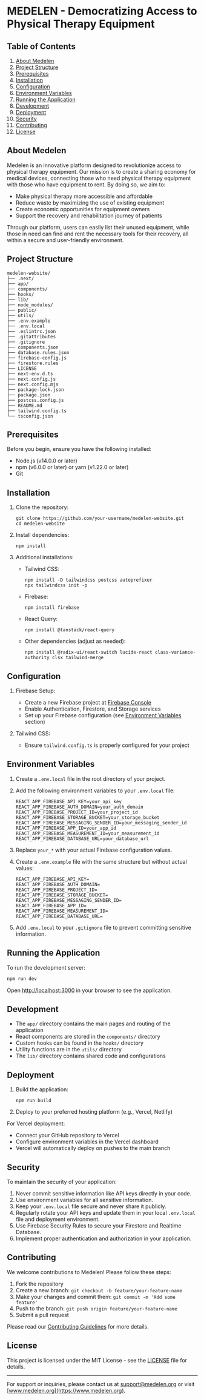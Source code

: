 # MEDELEN - Democratizing Access to Physical Therapy Equipment

## Table of Contents
1. [About Medelen](#about-medelen)
2. [Project Structure](#project-structure)
3. [Prerequisites](#prerequisites)
4. [Installation](#installation)
5. [Configuration](#configuration)
6. [Environment Variables](#environment-variables)
7. [Running the Application](#running-the-application)
8. [Development](#development)
9. [Deployment](#deployment)
10. [Security](#security)
11. [Contributing](#contributing)
12. [License](#license)

## About Medelen

Medelen is an innovative platform designed to revolutionize access to physical therapy equipment. Our mission is to create a sharing economy for medical devices, connecting those who need physical therapy equipment with those who have equipment to rent. By doing so, we aim to:

- Make physical therapy more accessible and affordable
- Reduce waste by maximizing the use of existing equipment
- Create economic opportunities for equipment owners
- Support the recovery and rehabilitation journey of patients

Through our platform, users can easily list their unused equipment, while those in need can find and rent the necessary tools for their recovery, all within a secure and user-friendly environment.

## Project Structure

```
medelen-website/
├── .next/
├── app/
├── components/
├── hooks/
├── lib/
├── node_modules/
├── public/
├── utils/
├── .env.example
├── .env.local
├── .eslintrc.json
├── .gitattributes
├── .gitignore
├── components.json
├── database.rules.json
├── firebase-config.js
├── firestore.rules
├── LICENSE
├── next-env.d.ts
├── next.config.js
├── next.config.mjs
├── package-lock.json
├── package.json
├── postcss.config.js
├── README.md
├── tailwind.config.ts
└── tsconfig.json
```

## Prerequisites

Before you begin, ensure you have the following installed:
- Node.js (v14.0.0 or later)
- npm (v6.0.0 or later) or yarn (v1.22.0 or later)
- Git

## Installation

1. Clone the repository:
   ```
   git clone https://github.com/your-username/medelen-website.git
   cd medelen-website
   ```

2. Install dependencies:
   ```
   npm install
   ```

3. Additional installations:
   - Tailwind CSS:
     ```
     npm install -D tailwindcss postcss autoprefixer
     npx tailwindcss init -p
     ```
   - Firebase:
     ```
     npm install firebase
     ```
   - React Query:
     ```
     npm install @tanstack/react-query
     ```
   - Other dependencies (adjust as needed):
     ```
     npm install @radix-ui/react-switch lucide-react class-variance-authority clsx tailwind-merge
     ```

## Configuration

1. Firebase Setup:
   - Create a new Firebase project at [Firebase Console](https://console.firebase.google.com/)
   - Enable Authentication, Firestore, and Storage services
   - Set up your Firebase configuration (see [Environment Variables](#environment-variables) section)

2. Tailwind CSS:
   - Ensure `tailwind.config.ts` is properly configured for your project

## Environment Variables

1. Create a `.env.local` file in the root directory of your project.

2. Add the following environment variables to your `.env.local` file:

   ```
   REACT_APP_FIREBASE_API_KEY=your_api_key
   REACT_APP_FIREBASE_AUTH_DOMAIN=your_auth_domain
   REACT_APP_FIREBASE_PROJECT_ID=your_project_id
   REACT_APP_FIREBASE_STORAGE_BUCKET=your_storage_bucket
   REACT_APP_FIREBASE_MESSAGING_SENDER_ID=your_messaging_sender_id
   REACT_APP_FIREBASE_APP_ID=your_app_id
   REACT_APP_FIREBASE_MEASUREMENT_ID=your_measurement_id
   REACT_APP_FIREBASE_DATABASE_URL=your_database_url
   ```

3. Replace `your_*` with your actual Firebase configuration values.

4. Create a `.env.example` file with the same structure but without actual values:

   ```
   REACT_APP_FIREBASE_API_KEY=
   REACT_APP_FIREBASE_AUTH_DOMAIN=
   REACT_APP_FIREBASE_PROJECT_ID=
   REACT_APP_FIREBASE_STORAGE_BUCKET=
   REACT_APP_FIREBASE_MESSAGING_SENDER_ID=
   REACT_APP_FIREBASE_APP_ID=
   REACT_APP_FIREBASE_MEASUREMENT_ID=
   REACT_APP_FIREBASE_DATABASE_URL=
   ```

5. Add `.env.local` to your `.gitignore` file to prevent committing sensitive information.

## Running the Application

To run the development server:

```bash
npm run dev
```

Open [http://localhost:3000](http://localhost:3000) in your browser to see the application.

## Development

- The `app/` directory contains the main pages and routing of the application
- React components are stored in the `components/` directory
- Custom hooks can be found in the `hooks/` directory
- Utility functions are in the `utils/` directory
- The `lib/` directory contains shared code and configurations

## Deployment

1. Build the application:
   ```
   npm run build
   ```

2. Deploy to your preferred hosting platform (e.g., Vercel, Netlify)

For Vercel deployment:
- Connect your GitHub repository to Vercel
- Configure environment variables in the Vercel dashboard
- Vercel will automatically deploy on pushes to the main branch

## Security

To maintain the security of your application:

1. Never commit sensitive information like API keys directly in your code.
2. Use environment variables for all sensitive information.
3. Keep your `.env.local` file secure and never share it publicly.
4. Regularly rotate your API keys and update them in your local `.env.local` file and deployment environment.
5. Use Firebase Security Rules to secure your Firestore and Realtime Database.
6. Implement proper authentication and authorization in your application.

## Contributing

We welcome contributions to Medelen! Please follow these steps:

1. Fork the repository
2. Create a new branch: `git checkout -b feature/your-feature-name`
3. Make your changes and commit them: `git commit -m 'Add some feature'`
4. Push to the branch: `git push origin feature/your-feature-name`
5. Submit a pull request

Please read our [Contributing Guidelines](CONTRIBUTING.md) for more details.

## License

This project is licensed under the MIT License - see the [LICENSE](LICENSE) file for details.

---

For support or inquiries, please contact us at support@medelen.org or visit [www.medelen.org](https://www.medelen.org).
